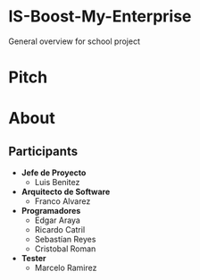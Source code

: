 # IS-Boost-My-Enterprise
General overview for school project

# Pitch

# About
## Participants

- **Jefe de Proyecto** 
  - Luis Benitez 
- **Arquitecto de Software** 
  - Franco Alvarez
- **Programadores**
  - Edgar Araya
  - Ricardo Catril
  - Sebastían Reyes
  - Cristobal Roman
- **Tester** 
  - Marcelo Ramirez

